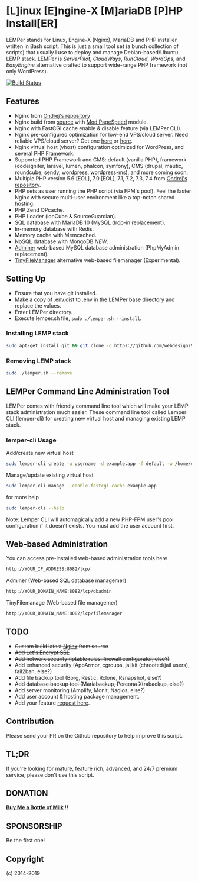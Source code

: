 # [L]inux [E]ngine-X [M]ariaDB [P]HP Install[ER]

LEMPer stands for Linux, Engine-X (Nginx), MariaDB and PHP installer written in Bash script. This is just a small tool set (a bunch collection of scripts) that usually I use to deploy and manage Debian-based/Ubuntu LEMP stack. LEMPer is _ServerPilot_, _CloudWays_, _RunCloud_, _WordOps_, and _EasyEngine_ alternative crafted to support wide-range PHP framework (not only WordPress).

[![Build Status](https://travis-ci.org/joglomedia/LEMPer.svg?branch=1.3.0)](https://travis-ci.org/joglomedia/LEMPer)

## Features

* Nginx from [Ondrej's repository](https://launchpad.net/~ondrej/+archive/ubuntu/nginx)
* Nginx build from [source](https://github.com/nginx/nginx) with [Mod PageSpeed](https://github.com/apache/incubator-pagespeed-ngx) module.
* Nginx with FastCGI cache enable & disable feature (via LEMPer CLI).
* Nginx pre-configured optimization for low-end VPS/cloud server. Need reliable VPS/cloud server? Get one  [here](https://eslabs.id/upcloud/) or [here](https://eslabs.id/digitalocean/).
* Nginx virtual host (vhost) configuration optimized for WordPress, and several PHP Framework.
* Supported PHP Framework and CMS: default (vanilla PHP), framework (codeigniter, laravel, lumen, phalcon, symfony), CMS (drupal, mautic, roundcube, sendy, wordpress, wordpress-ms), and more coming soon.
* Multiple PHP version 5.6 [EOL], 7.0 [EOL], 7.1, 7.2, 7.3, 7.4 from [Ondrej's repository](https://launchpad.net/~ondrej/+archive/ubuntu/php).
* PHP sets as user running the PHP script (via FPM's pool). Feel the faster Nginx with secure multi-user environment like a top-notch shared hosting.
* PHP Zend OPcache.
* PHP Loader (ionCube & SourceGuardian).
* SQL database with MariaDB 10 (MySQL drop-in replacement).
* In-memory database with Redis.
* Memory cache with Memcached.
* NoSQL database with MongoDB *NEW*.
* [Adminer](https://www.adminer.org/) web-based MySQL database administration (PhpMyAdmin replacement).
* [TinyFileManager](https://github.com/prasathmani/tinyfilemanager) alternative web-based filemanager (Experimental).

## Setting Up

* Ensure that you have git installed.
* Make a copy of .env.dist to .env in the LEMPer base directory and replace the values.
* Enter LEMPer directory.
* Execute lemper.sh file, ```sudo ./lemper.sh --install```.

### Installing LEMP stack

```bash
sudo apt-get install git && git clone -q https://github.com/webdesign29/LEMPer.git && cd LEMPer && cp -f .env.dist .env && sudo ./lemper.sh --install
```

### Removing LEMP stack

```bash
sudo ./lemper.sh --remove
```

## LEMPer Command Line Administration Tool

LEMPer comes with friendly command line tool which will make your LEMP stack administration much easier. These command line tool called Lemper CLI (lemper-cli) for creating new virtual host and managing existing LEMP stack.

### lemper-cli Usage

Add/create new virtual host

```bash
sudo lemper-cli create -u username -d example.app -f default -w /home/username/Webs/example.app
```

Manage/update existing virtual host

```bash
sudo lemper-cli manage --enable-fastcgi-cache example.app
```

for more help

```bash
sudo lemper-cli --help
```

Note: Lemper CLI will automagically add a new PHP-FPM user's pool configuration if it doesn't exists. You must add the user account first.

## Web-based Administration

You can access pre-installed web-based administration tools here

```bash
http://YOUR_IP_ADDRESS:8082/lcp/
```

Adminer (Web-based SQL database managemer)

```bash
http://YOUR_DOMAIN_NAME:8082/lcp/dbadmin
```

TinyFilemanage (Web-based file managemer)

```bash
http://YOUR_DOMAIN_NAME:8082/lcp/filemanager
```

## TODO

* ~~Custom build latest [Nginx](https://nginx.org/en/) from source~~
* ~~Add [Let's Encrypt SSL](https://letsencrypt.org/)~~
* ~~Add network security (iptable rules, firewall configurator, else?)~~
* Add enhanced security (AppArmor, cgroups, jailkit (chrooted/jail users), fail2ban, else?)
* Add file backup tool (Borg, Restic, Rclone, Rsnapshot, else?)
* ~~Add database backup tool (Mariabackup, Percona Xtrabackup, else?)~~
* Add server monitoring (Amplify, Monit, Nagios, else?)
* Add user account & hosting package management.
* Add your feature [request here](https://github.com/joglomedia/LEMPer/issues/new).

## Contribution

Please send your PR on the Github repository to help improve this script.

## TL;DR

If you're looking for mature, feature rich, advanced, and 24/7 premium service, please don't use this script.

## DONATION

**[Buy Me a Bottle of Milk](https://paypal.me/masedi) !!**

## SPONSORSHIP

Be the first one!

## Copyright

(c) 2014-2019
